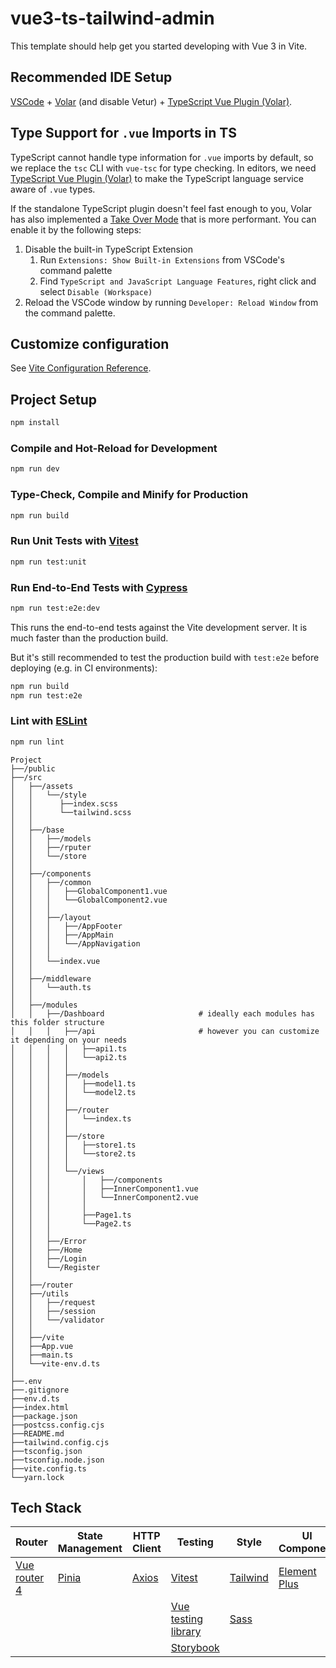 # vue3-ts-tailwind-admin

This template should help get you started developing with Vue 3 in Vite.

## Recommended IDE Setup

[VSCode](https://code.visualstudio.com/) + [Volar](https://marketplace.visualstudio.com/items?itemName=Vue.volar) (and disable Vetur) + [TypeScript Vue Plugin (Volar)](https://marketplace.visualstudio.com/items?itemName=Vue.vscode-typescript-vue-plugin).

## Type Support for `.vue` Imports in TS

TypeScript cannot handle type information for `.vue` imports by default, so we replace the `tsc` CLI with `vue-tsc` for type checking. In editors, we need [TypeScript Vue Plugin (Volar)](https://marketplace.visualstudio.com/items?itemName=Vue.vscode-typescript-vue-plugin) to make the TypeScript language service aware of `.vue` types.

If the standalone TypeScript plugin doesn't feel fast enough to you, Volar has also implemented a [Take Over Mode](https://github.com/johnsoncodehk/volar/discussions/471#discussioncomment-1361669) that is more performant. You can enable it by the following steps:

1. Disable the built-in TypeScript Extension
   1. Run `Extensions: Show Built-in Extensions` from VSCode's command palette
   2. Find `TypeScript and JavaScript Language Features`, right click and select `Disable (Workspace)`
2. Reload the VSCode window by running `Developer: Reload Window` from the command palette.

## Customize configuration

See [Vite Configuration Reference](https://vitejs.dev/config/).

## Project Setup

```sh
npm install
```

### Compile and Hot-Reload for Development

```sh
npm run dev
```

### Type-Check, Compile and Minify for Production

```sh
npm run build
```

### Run Unit Tests with [Vitest](https://vitest.dev/)

```sh
npm run test:unit
```

### Run End-to-End Tests with [Cypress](https://www.cypress.io/)

```sh
npm run test:e2e:dev
```

This runs the end-to-end tests against the Vite development server.
It is much faster than the production build.

But it's still recommended to test the production build with `test:e2e` before deploying (e.g. in CI environments):

```sh
npm run build
npm run test:e2e
```

### Lint with [ESLint](https://eslint.org/)

```sh
npm run lint
```

```
Project
├──/public
├──/src
│   ├──/assets
│   │   └──/style
│   │      ├──index.scss
│   │      └──tailwind.scss
│   │
│   ├──/base
│   │   ├──/models
│   │   ├──/rputer
│   │   └──/store
│   │
│   ├──/components
│   │   ├──/common
│   │   │   ├──GlobalComponent1.vue
│   │   │   └──GlobalComponent2.vue
│   │   │
│   │   ├──/layout
│   │   │   ├──/AppFooter
│   │   │   ├──/AppMain
│   │   │   └──/AppNavigation
│   │   │
│   │   └──index.vue
│   │
│   ├──/middleware
│   │   └──auth.ts
│   │
│   ├──/modules
│   │   ├──/Dashboard                     # ideally each modules has this folder structure
│   │   │   ├──/api                       # however you can customize it depending on your needs
│   │   │   │   ├──api1.ts
│   │   │   │   └──api2.ts
│   │   │   │
│   │   │   ├──/models
│   │   │   │   ├──model1.ts
│   │   │   │   └──model2.ts
│   │   │   │
│   │   │   ├──/router
│   │   │   │   └──index.ts
│   │   │   │
│   │   │   ├──/store
│   │   │   │   ├──store1.ts
│   │   │   │   └──store2.ts
│   │   │   │
│   │   │   └──/views
│   │   │       │   ├──/components
│   │   │       │   ├──InnerComponent1.vue
│   │   │       │   └──InnerComponent2.vue
│   │   │       │
│   │   │       ├──Page1.ts
│   │   │       └──Page2.ts
│   │   │
│   │   ├──/Error
│   │   ├──/Home
│   │   ├──/Login
│   │   └──/Register
│   │
│   ├──/router
│   ├──/utils
│   │   ├──/request
│   │   ├──/session
│   │   └──/validator
│   │
│   ├──/vite
│   ├──App.vue
│   ├──main.ts
│   └──vite-env.d.ts
│
├──.env
├──.gitignore
├──env.d.ts
├──index.html
├──package.json
├──postcss.config.cjs
├──README.md
├──tailwind.config.cjs
├──tsconfig.json
├──tsconfig.node.json
├──vite.config.ts
└──yarn.lock
```

## Tech Stack

| Router                                    | State Management                                   | HTTP Client                                | Testing                                                                                      | Style                                                 | UI Component                                                                  |
| ----------------------------------------- | -------------------------------------------------- | ------------------------------------------ | -------------------------------------------------------------------------------------------- | ----------------------------------------------------- | ----------------------------------------------------------------------------- |
| [Vue router 4](https://router.vuejs.org/) | [Pinia](https://pinia.vuejs.org/introduction.html) | [Axios](https://axios-http.com/docs/intro) | [Vitest](https://vitest.dev/)                                                                | [Tailwind](https://tailwindcss.com/docs/installation) | [Element Plus](https://element-plus.org/en-US/#/en-US/component/installation) |
|                                           |                                                    |                                            | [Vue testing library](https://testing-library.com/docs/vue-testing-library/intro/)           | [Sass](https://sass-lang.com/)                        |                                                                               |
|                                           |                                                    |                                            | [Storybook](https://storybook.js.org/docs/vue/get-started/introduction#gatsby-focus-wrapper) |                                                       |                                                                               |
